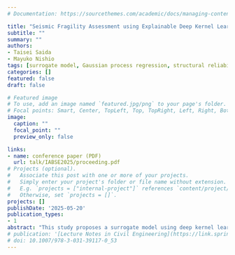 ```yaml
---
# Documentation: https://sourcethemes.com/academic/docs/managing-content/

title: "Seismic Fragility Assessment using Explainable Deep Kernel Learning Surrogate Model considering Structural and Seismic Uncertainties"
subtitle: ""
summary: ""
authors:
- Taisei Saida
- Mayuko Nishio
tags: [surrogate model, Gaussian process regression, structural reliability analysis]
categories: []
featured: false
draft: false

# Featured image
# To use, add an image named `featured.jpg/png` to your page's folder.
# Focal points: Smart, Center, TopLeft, Top, TopRight, Left, Right, BottomLeft, Bottom, BottomRight.
image:
  caption: ""
  focal_point: ""
  preview_only: false

links:
- name: conference paper (PDF)
  url: talk/IABSE2025/proceeding.pdf
# Projects (optional).
#   Associate this post with one or more of your projects.
#   Simply enter your project's folder or file name without extension.
#   E.g. `projects = ["internal-project"]` references `content/project/deep-learning/index.md`.
#   Otherwise, set `projects = []`.
projects: []
publishDate: '2025-05-20'
publication_types:
- 1
abstract: "This study proposes a surrogate model using deep kernel learning (DKL) with a convolutional neural network (CNN) and attention mechanism for efficient seismic fragility assessment of infrastructure. The CNN extracts features from seismic response spectrum, enabling efficient Gaussian process (GP) regression in a lower-dimensional space. An automatic relevance determination (ARD) kernel and attention mechanism enhance explainability by evaluating input variable contributions and attention weights for response spectrum. The model achieved high prediction accuracy, outperforming GPs, especially with limited data. Fragility analysis using the surrogate model reduced computational cost to 0.05% of direct numerical simulation." 
# publication: '[Lecture Notes in Civil Engineering](https://link.springer.com/book/10.1007/978-3-031-39117-0)'
# doi: 10.1007/978-3-031-39117-0_53
---
```

